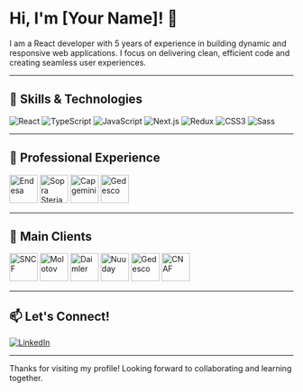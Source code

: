 # Hi, I'm [Your Name]! 👋

I am a React developer with 5 years of experience in building dynamic and responsive web applications. I focus on delivering clean, efficient code and creating seamless user experiences.

---

## 🚀 Skills & Technologies

<p align="left">
  <img src="https://img.shields.io/badge/React-20232A?style=for-the-badge&logo=react&logoColor=61DAFB" alt="React"/>
  <img src="https://img.shields.io/badge/TypeScript-3178C6?style=for-the-badge&logo=typescript&logoColor=white" alt="TypeScript"/>
  <img src="https://img.shields.io/badge/JavaScript-F7DF1E?style=for-the-badge&logo=javascript&logoColor=black" alt="JavaScript"/>
  <img src="https://img.shields.io/badge/Next.js-000000?style=for-the-badge&logo=nextdotjs&logoColor=white" alt="Next.js"/>
  <img src="https://img.shields.io/badge/Redux-764ABC?style=for-the-badge&logo=redux&logoColor=white" alt="Redux"/>
  <img src="https://img.shields.io/badge/CSS3-1572B6?style=for-the-badge&logo=css3&logoColor=white" alt="CSS3"/>
  <img src="https://img.shields.io/badge/Sass-CC6699?style=for-the-badge&logo=sass&logoColor=white" alt="Sass"/>
</p>

---

## 🏢 Professional Experience

<p align="left">
  <img src="https://upload.wikimedia.org/wikipedia/commons/5/5c/Endesa_logo.svg" alt="Endesa" height="50px"/>
  <img src="https://upload.wikimedia.org/wikipedia/commons/5/5e/Sopra_Steria_logo.svg" alt="Sopra Steria" height="50px"/>
  <img src="https://upload.wikimedia.org/wikipedia/commons/9/95/Capgemini_logo.svg" alt="Capgemini" height="50px"/>
  <img src="https://upload.wikimedia.org/wikipedia/commons/3/3e/Gedesco_logo.svg" alt="Gedesco" height="50px"/>
</p>

---

## 🤝 Main Clients

<p align="left">
  <img src="https://upload.wikimedia.org/wikipedia/commons/3/3e/SNCF_logo.svg" alt="SNCF" height="50px"/>
  <img src="https://upload.wikimedia.org/wikipedia/commons/4/4e/Molotov_TV_logo.svg" alt="Molotov" height="50px"/>
  <img src="https://upload.wikimedia.org/wikipedia/commons/2/2e/Daimler_AG_logo.svg" alt="Daimler" height="50px"/>
  <img src="https://upload.wikimedia.org/wikipedia/commons/1/1e/Nuuday_logo.svg" alt="Nuuday" height="50px"/>
  <img src="https://upload.wikimedia.org/wikipedia/commons/3/3e/Gedesco_logo.svg" alt="Gedesco" height="50px"/>
  <img src="https://upload.wikimedia.org/wikipedia/commons/d/d5/CAF_France_logo.svg" alt="CNAF" height="50px"/>
</p>

---

## 📫 Let's Connect!

<p align="left">
  <a href="https://www.linkedin.com/in/gharbi-anas-684b40b3" target="_blank"><img src="https://img.shields.io/badge/LinkedIn-0A66C2?style=for-the-badge&logo=linkedin&logoColor=white" alt="LinkedIn"/></a>
</p>

---

Thanks for visiting my profile! Looking forward to collaborating and learning together.

